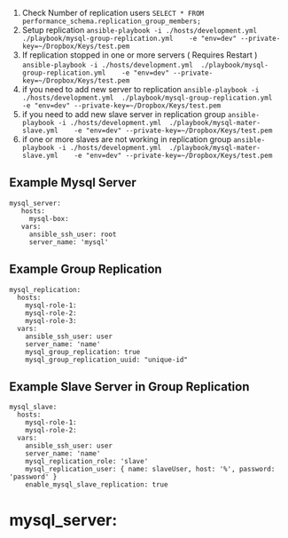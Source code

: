 1. Check Number of replication users
    `SELECT * FROM performance_schema.replication_group_members;`
2. Setup replication
    `ansible-playbook -i ./hosts/development.yml  ./playbook/mysql-group-replication.yml    -e "env=dev" --private-key=~/Dropbox/Keys/test.pem`
3. If replication stopped in one or more servers ( Requires Restart  )
    `ansible-playbook -i ./hosts/development.yml  ./playbook/mysql-group-replication.yml    -e "env=dev" --private-key=~/Dropbox/Keys/test.pem`
4. if you need to add new server to replication
    `ansible-playbook -i ./hosts/development.yml  ./playbook/mysql-group-replication.yml    -e "env=dev" --private-key=~/Dropbox/Keys/test.pem`
5. if you need to add new slave server in replication group
    `ansible-playbook -i ./hosts/development.yml  ./playbook/mysql-mater-slave.yml    -e "env=dev" --private-key=~/Dropbox/Keys/test.pem`
6. if one or more slaves are not working in replication group
    `ansible-playbook -i ./hosts/development.yml  ./playbook/mysql-mater-slave.yml    -e "env=dev" --private-key=~/Dropbox/Keys/test.pem`


Example Mysql Server
----------------

```
mysql_server: 
   hosts:
     mysql-box:
   vars:
     ansible_ssh_user: root
     server_name: 'mysql'
```


Example Group Replication
----------------

```
mysql_replication: 
  hosts:
    mysql-role-1:
    mysql-role-2:
    mysql-role-3:
  vars:
    ansible_ssh_user: user
    server_name: 'name'
    mysql_group_replication: true
    mysql_group_replication_uuid: "unique-id"
```

Example Slave Server in Group Replication
----------------

```
mysql_slave: 
  hosts:
    mysql-role-1:
    mysql-role-2:
  vars:
    ansible_ssh_user: user
    server_name: 'name'
    mysql_replication_role: 'slave'
    mysql_replication_user: { name: slaveUser, host: '%', password: 'password' } 
    enable_mysql_slave_replication: true
```

# mysql_server:
